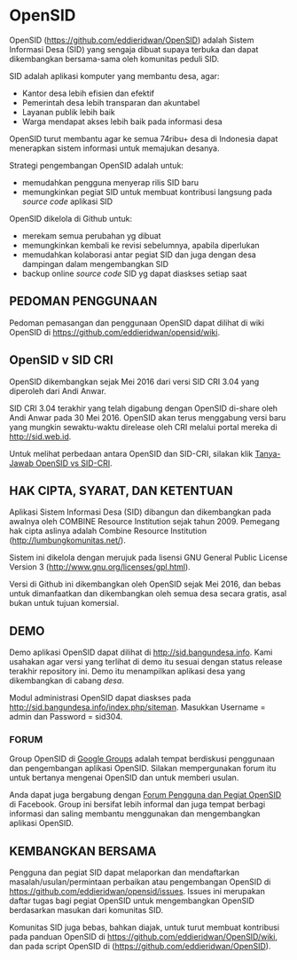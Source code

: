 # OpenSID
OpenSID (https://github.com/eddieridwan/OpenSID) adalah Sistem Informasi Desa (SID) yang sengaja dibuat supaya terbuka dan dapat dikembangkan bersama-sama oleh komunitas peduli SID.

SID adalah aplikasi komputer yang membantu desa, agar:

- Kantor desa lebih efisien dan efektif
- Pemerintah desa lebih transparan dan akuntabel
- Layanan publik lebih baik
- Warga mendapat akses lebih baik pada informasi desa

OpenSID turut membantu agar ke semua 74ribu+ desa di Indonesia dapat menerapkan sistem informasi untuk memajukan desanya.

Strategi pengembangan OpenSID adalah untuk:
- memudahkan pengguna menyerap rilis SID baru
- memungkinkan pegiat SID untuk membuat kontribusi langsung pada _source code_ aplikasi SID

OpenSID dikelola di Github untuk:
- merekam semua perubahan yg dibuat 
- memungkinkan kembali ke revisi sebelumnya, apabila diperlukan
- memudahkan kolaborasi antar pegiat SID dan juga dengan desa dampingan dalam mengembangkan SID
- backup online _source code_ SID yg dapat diaskses setiap saat

## PEDOMAN PENGGUNAAN
Pedoman pemasangan dan penggunaan OpenSID dapat dilihat di wiki OpenSID di https://github.com/eddieridwan/opensid/wiki.

## OpenSID v SID CRI
OpenSID dikembangkan sejak Mei 2016 dari versi SID CRI 3.04 yang diperoleh dari Andi Anwar.

SID CRI 3.04 terakhir yang telah digabung dengan OpenSID di-share oleh Andi Anwar pada 30 Mei 2016. OpenSID akan terus menggabung versi baru yang mungkin sewaktu-waktu direlease oleh CRI melalui portal mereka di http://sid.web.id.

Untuk melihat perbedaan antara OpenSID dan SID-CRI, silakan klik [Tanya-Jawab OpenSID vs SID-CRI](Tanya-Jawab-OpenSID-vs-SID-CRI).

## HAK CIPTA, SYARAT, DAN KETENTUAN
Aplikasi Sistem Informasi Desa (SID) dibangun dan dikembangkan pada awalnya oleh COMBINE Resource Institution sejak tahun 2009. Pemegang hak cipta aslinya adalah Combine Resource Institution (http://lumbungkomunitas.net/).

Sistem ini dikelola dengan merujuk pada lisensi GNU General Public License Version 3 (http://www.gnu.org/licenses/gpl.html). 

Versi di Github ini dikembangkan oleh OpenSID sejak Mei 2016, dan bebas untuk dimanfaatkan dan dikembangkan oleh semua desa secara gratis, asal bukan untuk tujuan komersial.

## DEMO
Demo aplikasi OpenSID dapat dilihat di http://sid.bangundesa.info. Kami usahakan agar versi yang terlihat di demo itu sesuai dengan status release terakhir repository ini. Demo itu menampilkan aplikasi desa yang dikembangkan di cabang _desa_.

Modul administrasi OpenSID dapat diaskses pada http://sid.bangundesa.info/index.php/siteman. Masukkan Username = admin dan Password = sid304.

### FORUM

Group OpenSID di [Google Groups](https://groups.google.com/forum/?hl=id#!forum/opensid) adalah tempat berdiskusi penggunaan dan pengembangan aplikasi OpenSID. Silakan mempergunakan forum itu untuk bertanya mengenai OpenSID dan untuk memberi usulan. 

Anda dapat juga bergabung dengan [Forum Pengguna dan Pegiat OpenSID](https://www.facebook.com/groups/opensid) di Facebook. Group ini bersifat lebih informal dan juga tempat berbagi informasi dan saling membantu menggunakan dan mengembangkan aplikasi OpenSID.

## KEMBANGKAN BERSAMA

Pengguna dan pegiat SID dapat melaporkan dan mendaftarkan masalah/usulan/permintaan perbaikan atau pengembangan OpenSID di https://github.com/eddieridwan/opensid/issues. Issues ini merupakan daftar tugas bagi pegiat OpenSID untuk mengembangkan OpenSID berdasarkan masukan dari komunitas SID.

Komunitas SID juga bebas, bahkan diajak, untuk turut membuat kontribusi pada panduan OpenSID di https://github.com/eddieridwan/OpenSID/wiki, dan pada script OpenSID di (https://github.com/eddieridwan/OpenSID).


